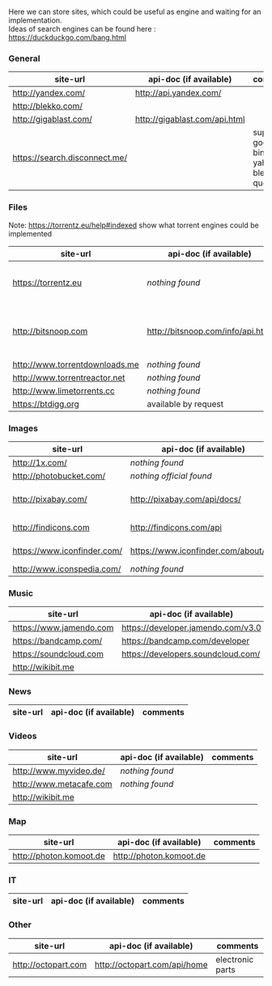 Here we can store sites, which could be useful as engine and waiting for an implementation.  
Ideas of search engines can be found here : https://duckduckgo.com/bang.html

### General

| site-url | api-doc (if available) | comments |
| -------- | ---------------------- | -------- |
| http://yandex.com/ | http://api.yandex.com/ | |
| http://blekko.com/ | | |
| http://gigablast.com/ | http://gigablast.com/api.html | |
| https://search.disconnect.me/ | | support google, bing, yahoo and blekko queries |

### Files

Note: https://torrentz.eu/help#indexed show what torrent engines could be implemented

| site-url | api-doc (if available) | comments |
| -------- | ---------------------- | -------- |
| https://torrentz.eu | _nothing found_ | is a metasearch-engine for torrents |
| http://bitsnoop.com | http://bitsnoop.com/info/api.html | currently, I can not open that website ( 15 Dec 2014) |
| http://www.torrentdownloads.me | _nothing found_ | |
| http://www.torrentreactor.net | _nothing found_ | |
| http://www.limetorrents.cc | _nothing found_ | |
| https://btdigg.org | available by request | |

### Images

| site-url | api-doc (if available) | comments |
| -------- | ---------------------- | -------- |
| http://1x.com/ | _nothing found_ | |
| http://photobucket.com/ | _nothing official found_ | |
| http://pixabay.com/ | http://pixabay.com/api/docs/ | ~250.000 free photos |
| http://findicons.com | http://findicons.com/api | ~450.000 free icons |
| https://www.iconfinder.com/ | https://www.iconfinder.com/about/api | ~350.000 icons |
| http://www.iconspedia.com/ | _nothing found_ | free icons |

### Music

| site-url | api-doc (if available) | comments |
| -------- | ---------------------- | -------- |
| https://www.jamendo.com | https://developer.jamendo.com/v3.0 | |
| https://bandcamp.com/ | https://bandcamp.com/developer | |
| https://soundcloud.com | https://developers.soundcloud.com/ | |
| http://wikibit.me | |

### News

| site-url | api-doc (if available) | comments |
| -------- | ---------------------- | -------- |

### Videos

| site-url | api-doc (if available) | comments |
| -------- | ---------------------- | -------- |
| http://www.myvideo.de/ | _nothing found_ | |
| http://www.metacafe.com | _nothing found_  | |
| http://wikibit.me | |

### Map

| site-url | api-doc (if available) | comments |
| -------- | ---------------------- | -------- |
| http://photon.komoot.de | http://photon.komoot.de |  |

### IT 
| site-url | api-doc (if available) | comments |
| -------- | ---------------------- | -------- |

### Other

| site-url | api-doc (if available) | comments |
| -------- | ---------------------- | -------- |
| http://octopart.com | http://octopart.com/api/home | electronic parts|
